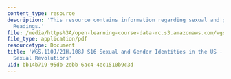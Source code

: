 ```yaml
---
content_type: resource
description: 'This resource contains information regarding sexual and gender identities:
  Readings.'
file: /media/https%3A/open-learning-course-data-rc.s3.amazonaws.com/wgs-110j-sexual-and-gender-identities-spring-2016/bb14b71995db2ebb6ac44ec1510b9c3d_MITWGS_110JS16_Revolutions.pdf
file_type: application/pdf
resourcetype: Document
title: 'WGS.110J/21H.108J S16 Sexual and Gender Identities in the US - Reading Guides:
  Sexual Revolutions'
uid: bb14b719-95db-2ebb-6ac4-4ec1510b9c3d
---
```


